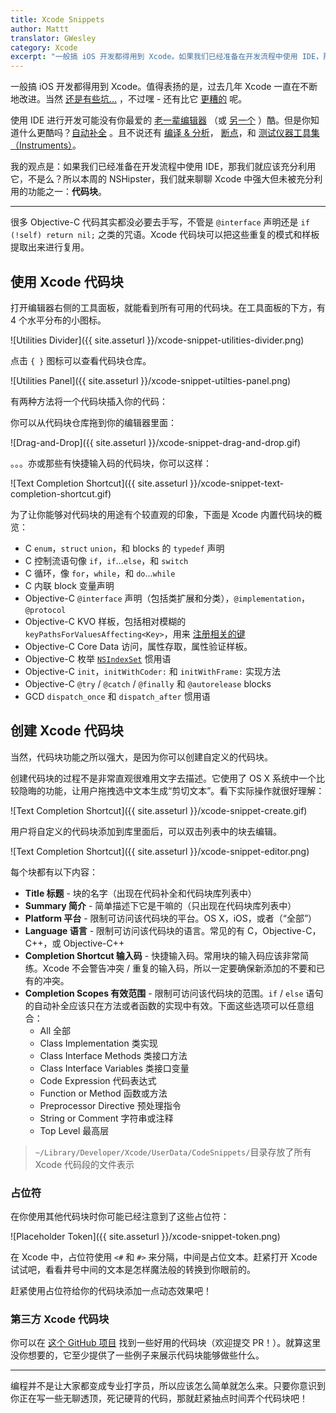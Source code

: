 ```yaml
---
title: Xcode Snippets
author: Mattt
translator: GWesley
category: Xcode
excerpt: "一般搞 iOS 开发都得用到 Xcode。如果我们已经准备在开发流程中使用 IDE，那我们就应该充分利用它，不是么？所以本周的 NSHipster，我们就来聊聊 Xcode 中强大但未被充分利用的功能之一：**代码块**。"
---
```


一般搞 iOS 开发都得用到 Xcode。值得表扬的是，过去几年 Xcode 一直在不断地改进。当然 [还是有些坑...](http://www.textfromxcode.com) ，不过嘿 - 还有比它 [更糟的](http://www.eclipse.org) 呢。

使用 IDE 进行开发可能没有你最爱的 [老一辈编辑器](http://en.wikipedia.org/wiki/Vim_(text_editor)) （或 [另一个](http://en.wikipedia.org/wiki/Emacs) ）酷。但是你知道什么更酷吗？[自动补全](http://www.textfromxcode.com/post/24542673087) 。且不说还有 [编译 & 分析](http://clang-analyzer.llvm.org/xcode.html)， [断点](https://developer.apple.com/library/ios/recipes/xcode_help-source_editor/Creating，Disabling，andDeletingBreakpoints/Creating，Disabling，andDeletingBreakpoints.html)，和 [测试仪器工具集（Instruments）](https://developer.apple.com/library/ios/DOCUMENTATION/DeveloperTools/Conceptual/InstrumentsUserGuide/InstrumentsQuickStart/InstrumentsQuickStart.html)。


我的观点是：如果我们已经准备在开发流程中使用 IDE，那我们就应该充分利用它，不是么？所以本周的 NSHipster，我们就来聊聊 Xcode 中强大但未被充分利用的功能之一：**代码块**。

---

很多 Objective-C 代码其实都没必要去手写，不管是 `@interface` 声明还是 `if (!self) return nil;` 之类的咒语。Xcode 代码块可以把这些重复的模式和样板提取出来进行复用。

## 使用 Xcode 代码块

打开编辑器右侧的工具面板，就能看到所有可用的代码块。在工具面板的下方，有 4 个水平分布的小图标。

![Utilities Divider]({{ site.asseturl }}/xcode-snippet-utilities-divider.png)

点击 `{ }` 图标可以查看代码块仓库。

![Utilities Panel]({{ site.asseturl }}/xcode-snippet-utilties-panel.png)

有两种方法将一个代码块插入你的代码：

你可以从代码块仓库拖到你的编辑器里面：

![Drag-and-Drop]({{ site.asseturl }}/xcode-snippet-drag-and-drop.gif)

。。。亦或那些有快捷输入码的代码块，你可以这样：

![Text Completion Shortcut]({{ site.asseturl }}/xcode-snippet-text-completion-shortcut.gif)

为了让你能够对代码块的用途有个较直观的印象，下面是 Xcode 内置代码块的概览：

- C `enum`，`struct` `union`，和 blocks 的 `typedef` 声明 
- C 控制流语句像 `if`，`if`...`else`，和 `switch`
- C 循环，像 `for`，`while`，和 `do`...`while`
- C 内联 block 变量声明
- Objective-C `@interface` 声明（包括类扩展和分类），`@implementation`，`@protocol` 
- Objective-C KVO 样板，包括相对模糊的 `keyPathsForValuesAffecting<Key>`，用来 [注册相关的键](https://developer.apple.com/library/ios/DOCUMENTATION/Cocoa/Conceptual/KeyValueObserving/Articles/KVODependentKeys.html)
- Objective-C Core Data 访问，属性存取，属性验证样板。
- Objective-C 枚举 [`NSIndexSet`](http://nshipster.com/nsindexset/) 惯用语
- Objective-C `init`，`initWithCoder:` 和 `initWithFrame:` 实现方法
- Objective-C `@try` / `@catch` / `@finally` 和 `@autorelease` blocks
- GCD `dispatch_once` 和 `dispatch_after` 惯用语

## 创建 Xcode 代码块

当然，代码块功能之所以强大，是因为你可以创建自定义的代码块。

创建代码块的过程不是非常直观很难用文字去描述。它使用了 OS X 系统中一个比较隐晦的功能，让用户拖拽选中文本生成“剪切文本”。看下实际操作就很好理解：

![Text Completion Shortcut]({{ site.asseturl }}/xcode-snippet-create.gif)

用户将自定义的代码块添加到库里面后，可以双击列表中的块去编辑。

![Text Completion Shortcut]({{ site.asseturl }}/xcode-snippet-editor.png)

每个块都有以下内容：

- **Title 标题** - 块的名字（出现在代码补全和代码块库列表中）
- **Summary 简介** - 简单描述下它是干嘛的（只出现在代码块库列表中）
- **Platform 平台** - 限制可访问该代码块的平台。OS X，iOS，或者（“全部”）
- **Language 语言** - 限制可访问该代码块的语言。常见的有 C，Objective-C，C++，或 Objective-C++
- **Completion Shortcut 输入码** - 快捷输入码。常用块的输入码应该非常简练。Xcode 不会警告冲突 / 重复的输入码，所以一定要确保新添加的不要和已有的冲突。
- **Completion Scopes 有效范围** - 限制可访问该代码块的范围。`if` / `else` 语句的自动补全应该只在方法或者函数的实现中有效。下面这些选项可以任意组合：
    - All 全部
    - Class Implementation 类实现
    - Class Interface Methods 类接口方法
    - Class Interface Variables 类接口变量
    - Code Expression 代码表达式
    - Function or Method 函数或方法
    - Preprocessor Directive 预处理指令
    - String or Comment 字符串或注释
    - Top Level 最高层

> `~/Library/Developer/Xcode/UserData/CodeSnippets/`目录存放了所有 Xcode 代码段的文件表示

### 占位符

在你使用其他代码块时你可能已经注意到了这些占位符：

![Placeholder Token]({{ site.asseturl }}/xcode-snippet-token.png)

在 Xcode 中，占位符使用 `<#` 和 `#>` 来分隔，中间是占位文本。赶紧打开 Xcode 试试吧，看看井号中间的文本是怎样魔法般的转换到你眼前的。

赶紧使用占位符给你的代码块添加一点动态效果吧！

### 第三方 Xcode 代码块

你可以在 [这个 GitHub 项目](https://github.com/mattt/Xcode-Snippets) 找到一些好用的代码块（欢迎提交 PR！）。就算这里没你想要的，它至少提供了一些例子来展示代码块能够做些什么。

---

编程并不是让大家都变成专业打字员，所以应该怎么简单就怎么来。只要你意识到你正在写一些无聊透顶，死记硬背的代码，那就赶紧抽点时间弄个代码块吧！
